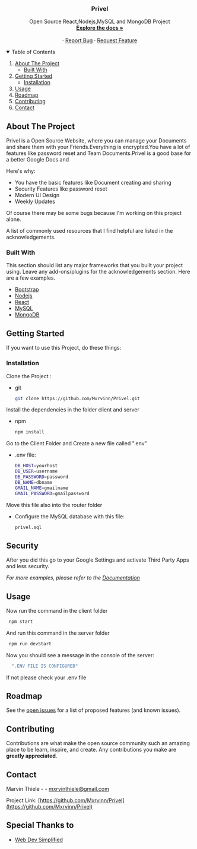 



<!-- Privel ReadMe -->
<br />
<p align="center">
  

  <h3 align="center">Privel</h3>

  <p align="center">
    Open Source React,Nodejs,MySQL and MongoDB Project
    <br />
    <a href="https://github.com/Mxrvinn/Privel"><strong>Explore the docs »</strong></a>
    <br />
    <br />
    ·
    <a href="https://github.com/Mxrvinn/Privel/issues">Report Bug</a>
    ·
    <a href="https://github.com/Mxrvinn/Privel/issues">Request Feature</a>
  </p>
</p>



<!-- TABLE OF CONTENTS -->
<details open="open">
  <summary>Table of Contents</summary>
  <ol>
    <li>
      <a href="#about-the-project">About The Project</a>
      <ul>
        <li><a href="#built-with">Built With</a></li>
      </ul>
    </li>
    <li>
      <a href="#getting-started">Getting Started</a>
      <ul>
        <li><a href="#installation">Installation</a></li>
      </ul>
    </li>
    <li><a href="#usage">Usage</a></li>
    <li><a href="#roadmap">Roadmap</a></li>
    <li><a href="#contributing">Contributing</a></li>
    <li><a href="#contact">Contact</a></li>
  </ol>
</details>



<!-- ABOUT THE PROJECT -->
## About The Project


Privel is a Open Source Website, where you can manage your Documents and share them with your Friends.Everything is encrypted.You have a lot of features like password reset and Team Documents.Privel is a good base for a better Google Docs and

Here's why:
* You have the basic features like Document creating and sharing
* Security Features like password reset
* Modern UI Design
* Weekly Updates


Of course there may be some bugs because I'm working on this project alone.

A list of commonly used resources that I find helpful are listed in the acknowledgements.

### Built With

This section should list any major frameworks that you built your project using. Leave any add-ons/plugins for the acknowledgements section. Here are a few examples.
* [Bootstrap](https://getbootstrap.com)
* [Nodejs](https://nodejs.org/en/)
* [React](https://reactjs.org/)
* [MySQL](https://www.mysql.com/de/)
* [MongoDB](https://www.mongodb.com/de-de)



<!-- GETTING STARTED -->
## Getting Started

If you want to use this Project, do these things:

### Installation

Clone the Project :
* git
  ```sh
  git clone https://github.com/Mxrvinn/Privel.git
  ```

Install the dependencies in the folder client and server
* npm
  ```sh
  npm install
  ```

Go to the Client Folder and Create a new file called ".env"
* .env file:
  ```sh
  DB_HOST=yourhost
  DB_USER=username
  DB_PASSWORD=password
  DB_NAME=dbname
  GMAIL_NAME=gmailname
  GMAIL_PASSWORD=gmailpassword
  ```
Move this file also into the router folder


* Configure the MySQL database with this file:
  ```sh
  privel.sql
  ```

## Security

After you did this go to your Google Settings and activate Third Party Apps and less security.

_For more examples, please refer to the [Documentation](https://support.google.com/accounts/answer/3466521?hl=de)_
<!-- USAGE EXAMPLES -->
## Usage

Now run the command in the client folder
 ```sh
  npm start
 ```
 And run this command in the server folder
 ```sh
  npm run devStart
 ```

Now you should see a message in the console of the server:
```sh
  ".ENV FILE IS CONFIGURED"
 ```
 If not please check your .env file



<!-- ROADMAP -->
## Roadmap

See the [open issues](https://github.com/Mxrvinn/Privel/issues) for a list of proposed features (and known issues).



<!-- CONTRIBUTING -->
## Contributing

Contributions are what make the open source community such an amazing place to be learn, inspire, and create. Any contributions you make are **greatly appreciated**.




<!-- CONTACT -->
## Contact

Marvin Thiele - - mxrvinthiele@gmail.com

Project Link: [https://github.com/Mxrvinn/Privel](https://github.com/Mxrvinn/Privel)



<!-- ACKNOWLEDGEMENTS -->
## Special Thanks to
* [Web Dev Simplified](https://www.youtube.com/watch?v=iRaelG7v0OU&t=2483s&ab_channel=WebDevSimplified)






<!-- MARKDOWN LINKS & IMAGES -->
<!-- https://www.markdownguide.org/basic-syntax/#reference-style-links -->
[contributors-shield]: https://img.shields.io/github/contributors/othneildrew/Best-README-Template.svg?style=for-the-badge
[contributors-url]: https://github.com/othneildrew/Best-README-Template/graphs/contributors
[forks-shield]: https://img.shields.io/github/forks/othneildrew/Best-README-Template.svg?style=for-the-badge
[forks-url]: https://github.com/othneildrew/Best-README-Template/network/members
[stars-shield]: https://img.shields.io/github/stars/othneildrew/Best-README-Template.svg?style=for-the-badge
[stars-url]: https://github.com/othneildrew/Best-README-Template/stargazers
[issues-shield]: https://img.shields.io/github/issues/othneildrew/Best-README-Template.svg?style=for-the-badge
[issues-url]: https://github.com/othneildrew/Best-README-Template/issues
[license-shield]: https://img.shields.io/github/license/othneildrew/Best-README-Template.svg?style=for-the-badge
[license-url]: https://github.com/othneildrew/Best-README-Template/blob/master/LICENSE.txt
[linkedin-shield]: https://img.shields.io/badge/-LinkedIn-black.svg?style=for-the-badge&logo=linkedin&colorB=555
[linkedin-url]: https://linkedin.com/in/othneildrew
[product-screenshot]: images/screenshot.png
